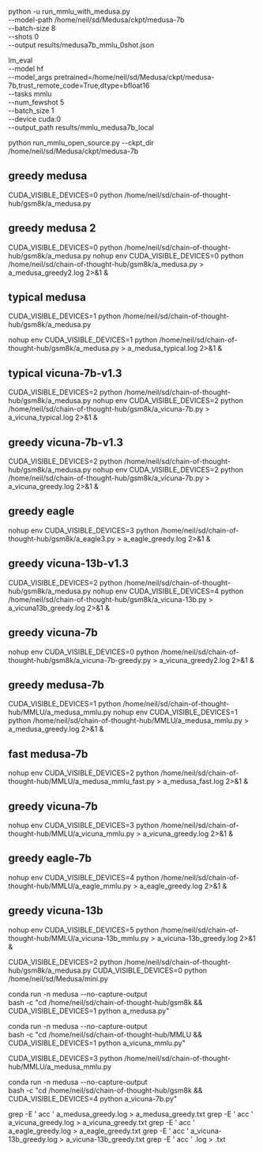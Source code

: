 python -u run_mmlu_with_medusa.py \
  --model-path /home/neil/sd/Medusa/ckpt/medusa-7b \
  --batch-size 8 \
  --shots 0 \
  --output results/medusa7b_mmlu_0shot.json

lm_eval \
  --model hf \
  --model_args pretrained=/home/neil/sd/Medusa/ckpt/medusa-7b,trust_remote_code=True,dtype=bfloat16 \
  --tasks mmlu \
  --num_fewshot 5 \
  --batch_size 1 \
  --device cuda:0 \
  --output_path results/mmlu_medusa7b_local

python run_mmlu_open_source.py --ckpt_dir /home/neil/sd/Medusa/ckpt/medusa-7b

## greedy medusa 
CUDA_VISIBLE_DEVICES=0 python /home/neil/sd/chain-of-thought-hub/gsm8k/a_medusa.py
## greedy medusa 2 
CUDA_VISIBLE_DEVICES=0 python /home/neil/sd/chain-of-thought-hub/gsm8k/a_medusa.py
nohup env CUDA_VISIBLE_DEVICES=0 python /home/neil/sd/chain-of-thought-hub/gsm8k/a_medusa.py > a_medusa_greedy2.log 2>&1 &
## typical medusa
CUDA_VISIBLE_DEVICES=1 python /home/neil/sd/chain-of-thought-hub/gsm8k/a_medusa.py

nohup env CUDA_VISIBLE_DEVICES=1 python /home/neil/sd/chain-of-thought-hub/gsm8k/a_medusa.py > a_medusa_typical.log 2>&1 &

## typical vicuna-7b-v1.3
CUDA_VISIBLE_DEVICES=2 python /home/neil/sd/chain-of-thought-hub/gsm8k/a_medusa.py
nohup env CUDA_VISIBLE_DEVICES=2 python /home/neil/sd/chain-of-thought-hub/gsm8k/a_vicuna-7b.py > a_vicuna_typical.log 2>&1 &

## greedy vicuna-7b-v1.3
CUDA_VISIBLE_DEVICES=2 python /home/neil/sd/chain-of-thought-hub/gsm8k/a_medusa.py
nohup env CUDA_VISIBLE_DEVICES=2 python /home/neil/sd/chain-of-thought-hub/gsm8k/a_vicuna-7b.py > a_vicuna_greedy.log 2>&1 &

## greedy eagle
nohup env CUDA_VISIBLE_DEVICES=3 python /home/neil/sd/chain-of-thought-hub/gsm8k/a_eagle3.py > a_eagle_greedy.log 2>&1 &

## greedy vicuna-13b-v1.3
CUDA_VISIBLE_DEVICES=2 python /home/neil/sd/chain-of-thought-hub/gsm8k/a_medusa.py
nohup env CUDA_VISIBLE_DEVICES=4 python /home/neil/sd/chain-of-thought-hub/gsm8k/a_vicuna-13b.py > a_vicuna13b_greedy.log 2>&1 &


## greedy vicuna-7b
nohup env CUDA_VISIBLE_DEVICES=0 python /home/neil/sd/chain-of-thought-hub/gsm8k/a_vicuna-7b-greedy.py > a_vicuna_greedy2.log 2>&1 &

## greedy medusa-7b
CUDA_VISIBLE_DEVICES=1 python /home/neil/sd/chain-of-thought-hub/MMLU/a_medusa_mmlu.py
nohup env CUDA_VISIBLE_DEVICES=1 python /home/neil/sd/chain-of-thought-hub/MMLU/a_medusa_mmlu.py > a_medusa_greedy.log 2>&1 &

## fast medusa-7b
nohup env CUDA_VISIBLE_DEVICES=2 python /home/neil/sd/chain-of-thought-hub/MMLU/a_medusa_mmlu_fast.py > a_medusa_fast.log 2>&1 &

## greedy vicuna-7b
nohup env CUDA_VISIBLE_DEVICES=3 python /home/neil/sd/chain-of-thought-hub/MMLU/a_vicuna_mmlu.py > a_vicuna_greedy.log 2>&1 &

## greedy eagle-7b
nohup env CUDA_VISIBLE_DEVICES=4 python /home/neil/sd/chain-of-thought-hub/MMLU/a_eagle_mmlu.py > a_eagle_greedy.log 2>&1 &

## greedy vicuna-13b
nohup env CUDA_VISIBLE_DEVICES=5 python /home/neil/sd/chain-of-thought-hub/MMLU/a_vicuna-13b_mmlu.py > a_vicuna-13b_greedy.log 2>&1 &

CUDA_VISIBLE_DEVICES=2 python /home/neil/sd/chain-of-thought-hub/gsm8k/a_medusa.py
CUDA_VISIBLE_DEVICES=0 python /home/neil/sd/Medusa/mini.py 


conda run -n medusa --no-capture-output \
  bash -c "cd /home/neil/sd/chain-of-thought-hub/gsm8k && \
           CUDA_VISIBLE_DEVICES=1 python a_medusa.py"

conda run -n medusa --no-capture-output \
  bash -c "cd /home/neil/sd/chain-of-thought-hub/MMLU && \
           CUDA_VISIBLE_DEVICES=1 python a_vicuna_mmlu.py"

CUDA_VISIBLE_DEVICES=3 python /home/neil/sd/chain-of-thought-hub/MMLU/a_medusa_mmlu.py

conda run -n medusa --no-capture-output \
  bash -c "cd /home/neil/sd/chain-of-thought-hub/gsm8k && \
           CUDA_VISIBLE_DEVICES=4 python a_vicuna-7b.py"

grep -E ' acc ' a_medusa_greedy.log > a_medusa_greedy.txt
grep -E ' acc ' a_vicuna_greedy.log > a_vicuna_greedy.txt
grep -E ' acc ' a_eagle_greedy.log > a_eagle_greedy.txt
grep -E ' acc ' a_vicuna-13b_greedy.log > a_vicuna-13b_greedy.txt
grep -E ' acc ' .log > .txt